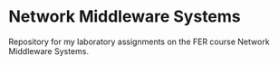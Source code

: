 # Network Middleware Systems
Repository for my laboratory assignments on the FER course Network Middleware Systems.
